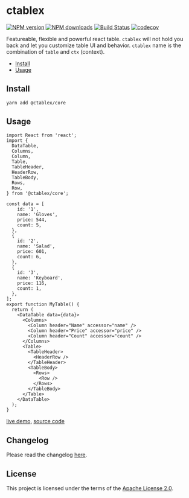 # ctablex

[![NPM version](https://badgen.net/npm/v/@ctablex/core)](https://npmjs.com/package/@ctablex/core)
[![NPM downloads](https://badgen.net/npm/dm/@ctablex/core)](https://npmjs.com/package/@ctablex/core)
[![Build Status](https://travis-ci.com/sahabpardaz/ctablex.svg?branch=master)](https://travis-ci.com/sahabpardaz/ctablex)
[![codecov](https://codecov.io/gh/sahabpardaz/ctablex/branch/master/graph/badge.svg)](https://codecov.io/gh/sahabpardaz/ctablex)

Featureable, flexible and powerful react table. `ctablex` will not hold you back and let you customize table UI and behavior. `ctablex` name is the combination of `table` and `ctx` (context).

<!-- toc -->

- [Install](#install)
- [Usage](#usage)

<!-- tocstop -->

## Install

```bash
yarn add @ctablex/core
```

## Usage

```tsx
import React from 'react';
import {
  DataTable,
  Columns,
  Column,
  Table,
  TableHeader,
  HeaderRow,
  TableBody,
  Rows,
  Row,
} from '@ctablex/core';

const data = [
    id: '1',
    name: 'Gloves',
    price: 544,
    count: 5,
  },
  {
    id: '2',
    name: 'Salad',
    price: 601,
    count: 6,
  },
  {
    id: '3',
    name: 'Keyboard',
    price: 116,
    count: 1,
  },
];
export function MyTable() {
  return (
    <DataTable data={data}>
      <Columns>
        <Column header="Name" accessor="name" />
        <Column header="Price" accessor="price" />
        <Column header="Count" accessor="count" />
      </Columns>
      <Table>
        <TableHeader>
          <HeaderRow />
        </TableHeader>
        <TableBody>
          <Rows>
            <Row />
          </Rows>
        </TableBody>
      </Table>
    </DataTable>
  );
}
```

[live demo](https://codesandbox.io/s/github/sahabpardaz/ctablex/tree/master/examples/basic?file=/src/BasicTable.tsx), [source code](https://github.com/sahabpardaz/ctablex/tree/master/examples/basic)

## Changelog

Please read the changelog [here](https://github.com/sahabpardaz/ctablex/blob/master/CHANGELOG.md).

## License

This project is licensed under the terms of the [Apache License 2.0](https://github.com/sahabpardaz/ctablex/blob/master/LICENSE).
